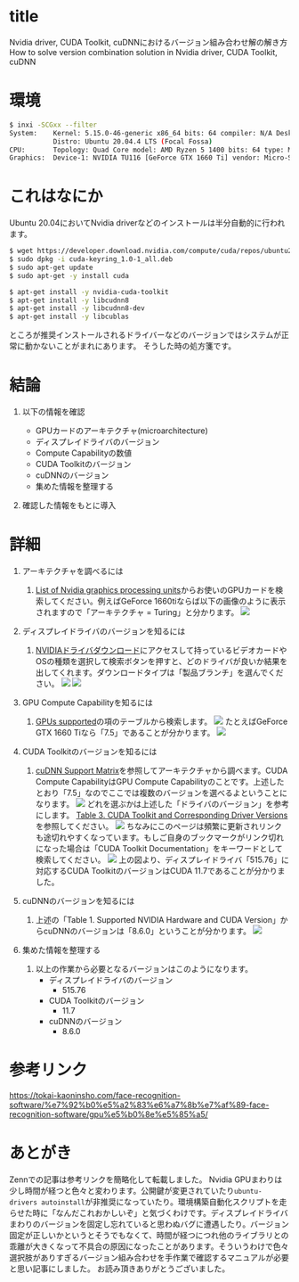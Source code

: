 # title
Nvidia driver, CUDA Toolkit, cuDNNにおけるバージョン組み合わせ解の解き方
How to solve version combination solution in Nvidia driver, CUDA Toolkit, cuDNN
# 環境
```bash
$ inxi -SCGxx --filter
System:    Kernel: 5.15.0-46-generic x86_64 bits: 64 compiler: N/A Desktop: Unity wm: gnome-shell dm: GDM3 
           Distro: Ubuntu 20.04.4 LTS (Focal Fossa) 
CPU:       Topology: Quad Core model: AMD Ryzen 5 1400 bits: 64 type: MT MCP arch: Zen rev: 1 L2 cache: 2048 KiB 
Graphics:  Device-1: NVIDIA TU116 [GeForce GTX 1660 Ti] vendor: Micro-Star MSI driver: nvidia v: 515.65.01 bus ID: 08:00.0 
```

# これはなにか
Ubuntu 20.04においてNvidia driverなどのインストールは半分自動的に行われます。
```bash
$ wget https://developer.download.nvidia.com/compute/cuda/repos/ubuntu2004/x86_64/cuda-keyring_1.0-1_all.deb
$ sudo dpkg -i cuda-keyring_1.0-1_all.deb
$ sudo apt-get update
$ sudo apt-get -y install cuda

$ apt-get install -y nvidia-cuda-toolkit
$ apt-get install -y libcudnn8
$ apt-get install -y libcudnn8-dev
$ apt-get install -y libcublas
```
ところが推奨インストールされるドライバーなどのバージョンではシステムが正常に動かないことがまれにあります。
そうした時の処方箋です。
# 結論
1. 以下の情報を確認
    - GPUカードのアーキテクチャ(microarchitecture)
    - ディスプレイドライバのバージョン
    - Compute Capabilityの数値
    - CUDA Toolkitのバージョン
    - cuDNNのバージョン
    - 集めた情報を整理する

2. 確認した情報をもとに導入

# 詳細
1. アーキテクチャを調べるには
   1. [List of Nvidia graphics processing units](https://en.wikipedia.org/wiki/List_of_Nvidia_graphics_processing_units)からお使いのGPUカードを検索してください。例えばGeForce 1660tiならば以下の画像のように表示されますので「アーキテクチャ = Turing」と分かります。
   ![](https://raw.githubusercontent.com/yKesamaru/How-to-solve-version-combination-in-Nvidia-driver--CUDA-Toolkit--cuDNN/master/img/PASTE_IMAGE_2022-11-03-18-04-25.png)
2. ディスプレイドライバのバージョンを知るには
   1. [NVIDIAドライバダウンロード](https://www.nvidia.co.jp/Download/index.aspx?lang=jp)にアクセスして持っているビデオカードやOSの種類を選択して検索ボタンを押すと、どのドライバが良いか結果を出してくれます。ダウンロードタイプは「製品ブランチ」を選んでください。
   ![](https://raw.githubusercontent.com/yKesamaru/How-to-solve-version-combination-in-Nvidia-driver--CUDA-Toolkit--cuDNN/master/img/PASTE_IMAGE_2022-11-03-18-06-01.png)
   ![](https://raw.githubusercontent.com/yKesamaru/How-to-solve-version-combination-in-Nvidia-driver--CUDA-Toolkit--cuDNN/master/img/PASTE_IMAGE_2022-11-03-18-06-18.png)
3. GPU Compute Capabilityを知るには
   1. [GPUs supported](https://en.wikipedia.org/wiki/CUDA#GPUs_supported)の項のテーブルから検索します。
   ![](https://raw.githubusercontent.com/yKesamaru/How-to-solve-version-combination-in-Nvidia-driver--CUDA-Toolkit--cuDNN/master/img/PASTE_IMAGE_2022-11-03-18-41-25.png)
   たとえばGeForce GTX 1660 Tiなら「7.5」であることが分かります。
   ![](https://raw.githubusercontent.com/yKesamaru/How-to-solve-version-combination-in-Nvidia-driver--CUDA-Toolkit--cuDNN/master/img/PASTE_IMAGE_2022-11-03-18-41-52.png)
4. CUDA Toolkitのバージョンを知るには
   1. [cuDNN Support Matrix](https://docs.nvidia.com/deeplearning/cudnn/support-matrix/index.html#abstract)を参照してアーキテクチャから調べます。CUDA Compute CapabilityはGPU Compute Capabilityのことです。上述したとおり「7.5」なのでここでは複数のバージョンを選べるよということになります。
   ![](https://raw.githubusercontent.com/yKesamaru/How-to-solve-version-combination-in-Nvidia-driver--CUDA-Toolkit--cuDNN/master/img/PASTE_IMAGE_2022-11-03-18-43-16.png)
   どれを選ぶかは上述した「ドライバのバージョン」を参考にします。
   [Table 3. CUDA Toolkit and Corresponding Driver Versions](https://docs.nvidia.com/cuda/cuda-toolkit-release-notes/index.html#cuda-major-component-versions__table-cuda-toolkit-driver-versions)を参照してください。
   ![](https://raw.githubusercontent.com/yKesamaru/How-to-solve-version-combination-in-Nvidia-driver--CUDA-Toolkit--cuDNN/master/img/PASTE_IMAGE_2022-11-03-18-44-15.png)
   ちなみにこのページは頻繁に更新されリンクも途切れやすくなっています。もしご自身のブックマークがリンク切れになった場合は「CUDA Toolkit Documentation」をキーワードとして検索してください。
   ![](https://raw.githubusercontent.com/yKesamaru/How-to-solve-version-combination-in-Nvidia-driver--CUDA-Toolkit--cuDNN/master/img/PASTE_IMAGE_2022-11-03-18-44-59.png)
   上の図より、ディスプレイドライバ「515.76」に対応するCUDA ToolkitのバージョンはCUDA 11.7であることが分かりました。
   
5. cuDNNのバージョンを知るには
   1. 上述の「Table 1. Supported NVIDIA Hardware and CUDA Version」からcuDNNのバージョンは「8.6.0」ということが分かります。
   ![](https://raw.githubusercontent.com/yKesamaru/How-to-solve-version-combination-in-Nvidia-driver--CUDA-Toolkit--cuDNN/master/img/PASTE_IMAGE_2022-11-03-18-46-17.png)
6. 集めた情報を整理する
   1. 以上の作業から必要となるバージョンはこのようになります。
       - ディスプレイドライバのバージョン
           - 515.76
       - CUDA Toolkitのバージョン
           - 11.7
       - cuDNNのバージョン
           - 8.6.0


# 参考リンク
https://tokai-kaoninsho.com/face-recognition-software/%e7%92%b0%e5%a2%83%e6%a7%8b%e7%af%89-face-recognition-software/gpu%e5%b0%8e%e5%85%a5/
# あとがき
Zennでの記事は参考リンクを簡略化して転載しました。
Nvidia GPUまわりは少し時間が経つと色々と変わります。公開鍵が変更されていたり`ubuntu-drivers autoinstall`が非推奨になっていたり。環境構築自動化スクリプトを走らせた時に「なんだこれおかしいぞ」と気づくわけです。ディスプレイドライバまわりのバージョンを固定し忘れていると思わぬバグに遭遇したり。バージョン固定が正しいかというとそうでもなくて、時間が経つにつれ他のライブラリとの乖離が大きくなって不具合の原因になったことがあります。そういうわけで色々選択肢がありすぎるバージョン組み合わせを手作業で確認するマニュアルが必要と思い記事にしました。
お読み頂きありがとうございました。